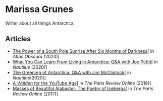 # Marissa Grunes

Writer about all things Antarctica. 

## Articles
* [The Power of a South Pole Sunrise After Six Months of Darkness](https://www.atlasobscura.com/articles/south-pole-sunrise-summer-antarctica)[ in _Atlas Obscura_ (2020)]
* [What You Can Learn From Living in Antarctica: Q&A with Joe Pettit](http://nautil.us/issue/92/frontiers/what-you-can-learn-from-living-in-antarctica)[ in _Nautilus_ (2020)] 
* [The Greening of Antarctica: Q&A with Jim McClintock](http://nautil.us/issue/90/something-green/the-greening-of-antarctica)[ in _Nautilus_(2020)]
* [A _Walden_ for the YouTube Age](https://www.theparisreview.org/blog/2018/02/06/walden-youtube-age/)[ in _The Paris Review Online_ (2018)]
* [Masses of Beautiful Alabaster: The Poetry of Icebergs](https://www.theparisreview.org/blog/2017/07/20/masses-of-beautiful-alabaster/)[ in _The Paris Review Online_ (2017)]



